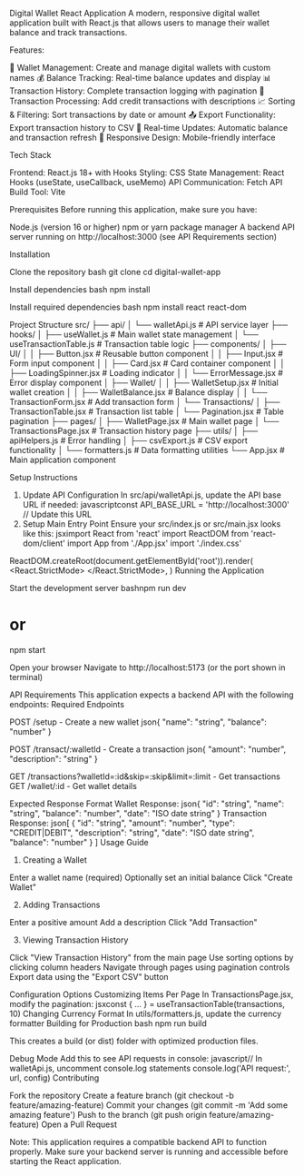 Digital Wallet React Application
A modern, responsive digital wallet application built with React.js that allows users to manage their wallet balance and track transactions.

Features:

🏦 Wallet Management: Create and manage digital wallets with custom names
💰 Balance Tracking: Real-time balance updates and display
📊 Transaction History: Complete transaction logging with pagination
🔄 Transaction Processing: Add credit transactions with descriptions
📈 Sorting & Filtering: Sort transactions by date or amount
📤 Export Functionality: Export transaction history to CSV
🔄 Real-time Updates: Automatic balance and transaction refresh
📱 Responsive Design: Mobile-friendly interface

Tech Stack

Frontend: React.js 18+ with Hooks
Styling: CSS
State Management: React Hooks (useState, useCallback, useMemo)
API Communication: Fetch API
Build Tool: Vite

Prerequisites
Before running this application, make sure you have:

Node.js (version 16 or higher)
npm or yarn package manager
A backend API server running on http://localhost:3000 (see API Requirements section)

Installation

Clone the repository
bash git clone <repository-url>
cd digital-wallet-app

Install dependencies
bash npm install

Install required dependencies
bash npm install react react-dom

Project Structure
src/
├── api/
│   └── walletApi.js          # API service layer
├── hooks/
│   ├── useWallet.js          # Main wallet state management
│   └── useTransactionTable.js # Transaction table logic
├── components/
│   ├── UI/
│   │   ├── Button.jsx        # Reusable button component
│   │   ├── Input.jsx         # Form input component
│   │   ├── Card.jsx          # Card container component
│   │   ├── LoadingSpinner.jsx # Loading indicator
│   │   └── ErrorMessage.jsx  # Error display component
│   ├── Wallet/
│   │   ├── WalletSetup.jsx   # Initial wallet creation
│   │   ├── WalletBalance.jsx # Balance display
│   │   └── TransactionForm.jsx # Add transaction form
│   └── Transactions/
│       ├── TransactionTable.jsx # Transaction list table
│       └── Pagination.jsx    # Table pagination
├── pages/
│   ├── WalletPage.jsx        # Main wallet page
│   └── TransactionsPage.jsx  # Transaction history page
├── utils/
│   ├── apiHelpers.js         # Error handling 
│   ├── csvExport.js          # CSV export functionality
│   └── formatters.js         # Data formatting utilities
└── App.jsx                   # Main application component

Setup Instructions
1. Update API Configuration
In src/api/walletApi.js, update the API base URL if needed:
javascriptconst API_BASE_URL = 'http://localhost:3000' // Update this URL
2. Setup Main Entry Point
Ensure your src/index.js or src/main.jsx looks like this:
jsximport React from 'react'
import ReactDOM from 'react-dom/client'
import App from './App.jsx'
import './index.css'

ReactDOM.createRoot(document.getElementById('root')).render(
  <React.StrictMode>
    <App />
  </React.StrictMode>,
)
Running the Application

Start the development server
bashnpm run dev
# or
npm start

Open your browser
Navigate to http://localhost:5173 (or the port shown in terminal)

API Requirements
This application expects a backend API with the following endpoints:
Required Endpoints

POST /setup - Create a new wallet
json{
  "name": "string",
  "balance": "number"
}

POST /transact/:walletId - Create a transaction
json{
  "amount": "number",
  "description": "string"
}

GET /transactions?walletId=:id&skip=:skip&limit=:limit - Get transactions
GET /wallet/:id - Get wallet details

Expected Response Format
Wallet Response:
json{
  "id": "string",
  "name": "string",
  "balance": "number",
  "date": "ISO date string"
}
Transaction Response:
json[
  {
    "id": "string",
    "amount": "number",
    "type": "CREDIT|DEBIT",
    "description": "string",
    "date": "ISO date string",
    "balance": "number"
  }
]
Usage Guide
1. Creating a Wallet

Enter a wallet name (required)
Optionally set an initial balance
Click "Create Wallet"

2. Adding Transactions

Enter a positive amount
Add a description
Click "Add Transaction"

3. Viewing Transaction History

Click "View Transaction History" from the main page
Use sorting options by clicking column headers
Navigate through pages using pagination controls
Export data using the "Export CSV" button

Configuration Options
Customizing Items Per Page
In TransactionsPage.jsx, modify the pagination:
jsxconst { ... } = useTransactionTable(transactions, 10)
Changing Currency Format
In utils/formatters.js, update the currency formatter
Building for Production
bash npm run build

This creates a build (or dist) folder with optimized production files.

Debug Mode
Add this to see API requests in console:
javascript// In walletApi.js, uncomment console.log statements
console.log('API request:', url, config)
Contributing

Fork the repository
Create a feature branch (git checkout -b feature/amazing-feature)
Commit your changes (git commit -m 'Add some amazing feature')
Push to the branch (git push origin feature/amazing-feature)
Open a Pull Request

Note: This application requires a compatible backend API to function properly. Make sure your backend server is running and accessible before starting the React application.
